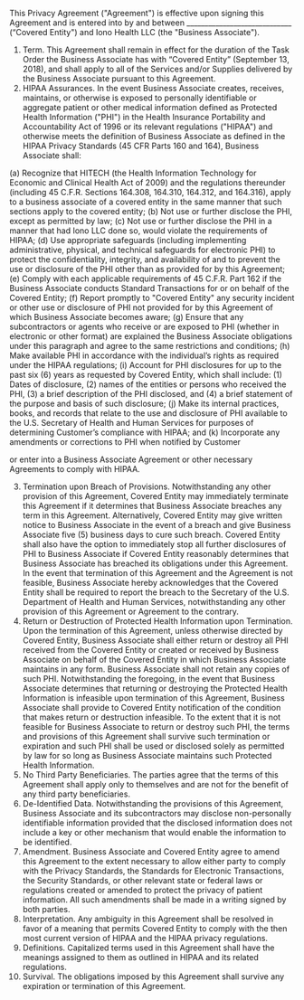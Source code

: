 This Privacy Agreement ("Agreement") is effective upon signing this Agreement and is entered
into by and between _____________________________
(“Covered Entity") and Iono Health LLC (the "Business Associate").
1. Term. This Agreement shall remain in effect for the duration of the Task Order the
Business Associate has with “Covered Entity” (September 13, 2018), and shall apply to all of the
Services and/or Supplies delivered by the Business Associate pursuant to this
Agreement.
2. HIPAA Assurances. In the event Business Associate creates, receives, maintains, or
otherwise is exposed to personally identifiable or aggregate patient or other medical information
defined as Protected Health Information ("PHI") in the Health Insurance Portability and
Accountability Act of 1996 or its relevant regulations ("HIPAA") and otherwise meets the
definition of Business Associate as defined in the HIPAA Privacy Standards (45 CFR Parts 160
and 164), Business Associate shall:

(a) Recognize that HITECH (the Health Information Technology for Economic and
Clinical Health Act of 2009) and the regulations thereunder (including 45 C.F.R.
Sections 164.308, 164.310, 164.312, and 164.316), apply to a business
associate of a covered entity in the same manner that such sections apply to the
covered entity;
(b) Not use or further disclose the PHI, except as permitted by law;
(c) Not use or further disclose the PHI in a manner that had Iono LLC done so,
would violate the requirements of HIPAA;
(d) Use appropriate safeguards (including implementing administrative, physical,
and technical safeguards for electronic PHI) to protect the confidentiality,
integrity, and availability of and to prevent the use or disclosure of the PHI other
than as provided for by this Agreement;
(e) Comply with each applicable requirements of 45 C.F.R. Part 162 if the
Business Associate conducts Standard Transactions for or on behalf of the
Covered Entity;
(f) Report promptly to "Covered Entity" any security incident or other use or
disclosure of PHI not provided for by this Agreement of which Business Associate
becomes aware;
(g) Ensure that any subcontractors or agents who receive or are exposed to PHI
(whether in electronic or other format) are explained the Business Associate
obligations under this paragraph and agree to the same restrictions and
conditions;
(h) Make available PHI in accordance with the individual’s rights as required
under the HIPAA regulations;
(i) Account for PHI disclosures for up to the past six (6) years as requested by
Covered Entity, which shall include:
(1) Dates of disclosure, (2) names of the entities or persons who received
the PHI, (3) a brief description of the PHI disclosed, and (4) a brief
statement of the purpose and basis of such disclosure;
(j) Make its internal practices, books, and records that relate to the use and
disclosure of PHI available to the U.S. Secretary of Health and Human Services
for purposes of determining Customer’s compliance with HIPAA; and
(k) Incorporate any amendments or corrections to PHI when notified by Customer

or enter into a Business Associate Agreement or other necessary Agreements to
comply with HIPAA.

3. Termination upon Breach of Provisions. Notwithstanding any other provision of this
Agreement, Covered Entity may immediately terminate this Agreement if it determines that
Business Associate breaches any term in this Agreement. Alternatively, Covered Entity may
give written notice to Business Associate in the event of a breach and give Business Associate
five (5) business days to cure such breach. Covered Entity shall also have the option to
immediately stop all further disclosures of PHI to Business Associate if Covered Entity
reasonably determines that Business Associate has breached its obligations under this
Agreement. In the event that termination of this Agreement and the Agreement is not feasible,
Business Associate hereby acknowledges that the Covered Entity shall be required to report the
breach to the Secretary of the U.S. Department of Health and Human Services, notwithstanding
any other provision of this Agreement or Agreement to the contrary.
4. Return or Destruction of Protected Health Information upon Termination. Upon the
termination of this Agreement, unless otherwise directed by Covered Entity, Business Associate
shall either return or destroy all PHI received from the Covered Entity or created or received by
Business Associate on behalf of the Covered Entity in which Business Associate maintains in
any form. Business Associate shall not retain any copies of such PHI. Notwithstanding the
foregoing, in the event that Business Associate determines that returning or destroying the
Protected Health Information is infeasible upon termination of this Agreement, Business
Associate shall provide to Covered Entity notification of the condition that makes return or
destruction infeasible. To the extent that it is not feasible for Business Associate to return or
destroy such PHI, the terms and provisions of this Agreement shall survive such termination or
expiration and such PHI shall be used or disclosed solely as permitted by law for so long as
Business Associate maintains such Protected Health Information.
5. No Third Party Beneficiaries. The parties agree that the terms of this Agreement shall apply
only to themselves and are not for the benefit of any third party beneficiaries.
6. De-Identified Data. Notwithstanding the provisions of this Agreement, Business Associate
and its subcontractors may disclose non-personally identifiable information provided that the
disclosed information does not include a key or other mechanism that would enable the
information to be identified.
7. Amendment. Business Associate and Covered Entity agree to amend this Agreement to the
extent necessary to allow either party to comply with the Privacy Standards, the Standards for
Electronic Transactions, the Security Standards, or other relevant state or federal laws or
regulations created or amended to protect the privacy of patient information. All such
amendments shall be made in a writing signed by both parties.
8. Interpretation. Any ambiguity in this Agreement shall be resolved in favor of a meaning that
permits Covered Entity to comply with the then most current version of HIPAA and the HIPAA
privacy regulations.
9. Definitions. Capitalized terms used in this Agreement shall have the meanings assigned to
them as outlined in HIPAA and its related regulations.
10. Survival. The obligations imposed by this Agreement shall survive any expiration or
termination of this Agreement.

